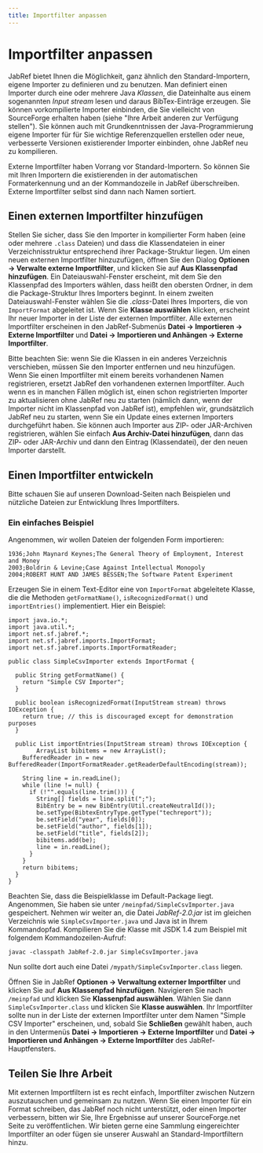 ```yaml
---
title: Importfilter anpassen
---
```


# Importfilter anpassen

JabRef bietet Ihnen die Möglichkeit, ganz ähnlich den Standard-Importern, eigene Importer zu definieren und zu benutzen. Man definiert einen Importer durch eine oder mehrere Java *Klassen*, die Dateinhalte aus einem sogenannten *Input stream* lesen und daraus BibTex-Einträge erzeugen. Sie können vorkompilierte Importer einbinden, die Sie vielleicht von SourceForge erhalten haben (siehe "Ihre Arbeit anderen zur Verfügung stellen"). Sie können auch mit Grundkenntnissen der Java-Programmierung eigene Importer für für Sie wichtige Referenzquellen erstellen oder neue, verbesserte Versionen existierender Importer einbinden, ohne JabRef neu zu kompilieren.

Externe Importfilter haben Vorrang vor Standard-Importern. So können Sie mit Ihren Importern die existierenden in der automatischen Formaterkennung und an der Kommandozeile in JabRef überschreiben. Externe Importfilter selbst sind dann nach Namen sortiert.

## Einen externen Importfilter hinzufügen

Stellen Sie sicher, dass Sie den Importer in kompilierter Form haben (eine oder mehrere `.class` Dateien) und dass die Klassendateien in einer Verzeichnisstruktur entsprechend ihrer Package-Struktur liegen. Um einen neuen externen Importfilter hinzuzufügen, öffnen Sie den Dialog **Optionen → Verwalte externe Importfilter**, und klicken Sie auf **Aus Klassenpfad hinzufügen**. Ein Dateiauswahl-Fenster erscheint, mit dem Sie den Klassenpfad des Importers wählen, dass heißt den obersten Ordner, in dem die Package-Struktur Ihres Importers beginnt. In einem zweiten Dateiauswahl-Fenster wählen Sie die *.class*-Datei Ihres Importers, die von `ImportFormat` abgeleitet ist. Wenn Sie **Klasse auswählen** klicken, erscheint Ihr neuer Importer in der Liste der externen Importfilter. Alle externen Importfilter erscheinen in den JabRef-Submenüs **Datei → Importieren → Externe Importfilter** und **Datei → Importieren und Anhängen → Externe Importfilter**.

Bitte beachten Sie: wenn Sie die Klassen in ein anderes Verzeichnis verschieben, müssen Sie den Importer entfernen und neu hinzufügen. Wenn Sie einen Importfilter mit einem bereits vorhandenen Namen registrieren, ersetzt JabRef den vorhandenen externen Importfilter. Auch wenn es in manchen Fällen möglich ist, einen schon registrierten Importer zu aktualisieren ohne JabRef neu zu starten (nämlich dann, wenn der Importer nicht im Klassenpfad von JabRef ist), empfehlen wir, grundsätzlich JabRef neu zu starten, wenn Sie ein Update eines externen Importers durchgeführt haben. Sie können auch Importer aus ZIP- oder JAR-Archiven registrieren, wählen Sie einfach **Aus Archiv-Datei hinzufügen**, dann das ZIP- oder JAR-Archiv und dann den Eintrag (Klassendatei), der den neuen Importer darstellt.

## Einen Importfilter entwickeln

Bitte schauen Sie auf unseren Download-Seiten nach Beispielen und nützliche Dateien zur Entwicklung Ihres Importfilters.

### Ein einfaches Beispiel

Angenommen, wir wollen Dateien der folgenden Form importieren:

    1936;John Maynard Keynes;The General Theory of Employment, Interest and Money
    2003;Boldrin & Levine;Case Against Intellectual Monopoly
    2004;ROBERT HUNT AND JAMES BESSEN;The Software Patent Experiment

Erzeugen Sie in einem Text-Editor eine von `ImportFormat` abgeleitete Klasse, die die Methoden `getFormatName()`, `isRecognizedFormat()` und `importEntries()` implementiert. Hier ein Beispiel:

    import java.io.*;
    import java.util.*;
    import net.sf.jabref.*;
    import net.sf.jabref.imports.ImportFormat;
    import net.sf.jabref.imports.ImportFormatReader;

    public class SimpleCsvImporter extends ImportFormat {

      public String getFormatName() {
        return "Simple CSV Importer";
      }

      public boolean isRecognizedFormat(InputStream stream) throws IOException {
        return true; // this is discouraged except for demonstration purposes
      }

      public List importEntries(InputStream stream) throws IOException {
            ArrayList bibitems = new ArrayList();
        BufferedReader in = new BufferedReader(ImportFormatReader.getReaderDefaultEncoding(stream));

        String line = in.readLine();
        while (line != null) {
          if (!"".equals(line.trim())) {
            String[] fields = line.split(";");
            BibEntry be = new BibEntry(Util.createNeutralId());
            be.setType(BibtexEntryType.getType("techreport"));
            be.setField("year", fields[0]);
            be.setField("author", fields[1]);
            be.setField("title", fields[2]);
            bibitems.add(be);
            line = in.readLine();
          }
        }
        return bibitems;
      }
    }

Beachten Sie, dass die Beispielklasse im Default-Package liegt. Angenommen, Sie haben sie unter `/meinpfad/SimpleCsvImporter.java` gespeichert. Nehmen wir weiter an, die Datei *JabRef-2.0.jar* ist im gleichen Verzeichnis wie `SimpleCsvImporter.java` und Java ist in Ihrem Kommandopfad. Kompilieren Sie die Klasse mit JSDK 1.4 zum Beispiel mit folgendem Kommandozeilen-Aufruf:

    javac -classpath JabRef-2.0.jar SimpleCsvImporter.java

Nun sollte dort auch eine Datei `/mypath/SimpleCsvImporter.class` liegen.

Öffnen Sie in JabRef **Optionen → Verwaltung externer Importfilter** und klicken Sie auf **Aus Klassenpfad hinzufügen**. Navigieren Sie nach `/meinpfad` und klicken Sie **Klassenpfad auswählen**. Wählen Sie dann `SimpleCsvImporter.class` und klicken Sie **Klasse auswählen**. Ihr Importfilter sollte nun in der Liste der externen Importfilter unter dem Namen "Simple CSV Importer" erscheinen, und, sobald Sie **Schließen** gewählt haben, auch in den Untermenüs **Datei → Importieren → Externe Importfilter** und **Datei → Importieren und Anhängen → Externe Importfilter** des JabRef-Hauptfensters.

## Teilen Sie Ihre Arbeit

Mit externen Importfiltern ist es recht einfach, Importfilter zwischen Nutzern auszutauschen und gemeinsam zu nutzen. Wenn Sie einen Importer für ein Format schreiben, das JabRef noch nicht unterstützt, oder einen Importer verbessern, bitten wir Sie, Ihre Ergebnisse auf unserer SourceForge.net Seite zu veröffentlichen. Wir bieten gerne eine Sammlung eingereichter Importfilter an oder fügen sie unserer Auswahl an Standard-Importfiltern hinzu.
